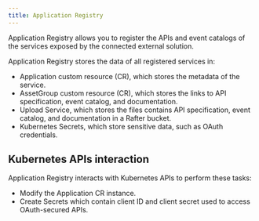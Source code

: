 ```yaml
---
title: Application Registry
---
```


Application Registry allows you to register the APIs and event catalogs of the services exposed by the connected external solution.

Application Registry stores the data of all registered services in:

- Application custom resource (CR), which stores the metadata of the service.
- AssetGroup custom resource (CR), which stores the links to API specification, event catalog, and documentation.
- Upload Service, which stores the files contains API specification, event catalog, and documentation in a Rafter bucket.
- Kubernetes Secrets, which store sensitive data, such as OAuth credentials.

## Kubernetes APIs interaction

Application Registry interacts with Kubernetes APIs to perform these tasks:

- Modify the Application CR instance.
- Create Secrets which contain client ID and client secret used to access OAuth-secured APIs.